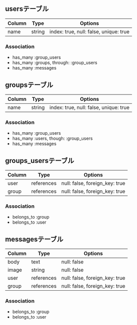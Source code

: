 

## usersテーブル

|Column|Type|Options|
|------|----|-------|
|name|string|index: true, null: false, unique: true|


### Association
- has_many :group_users
- has_many :groups, through: :group_users
- has_many :messages

## groupsテーブル

|Column|Type|Options|
|------|----|-------|
|name|string|index: true, null: false, unique: true|


### Association
- has_many :group_users
- has_many :users, though: :group_users
- has_many :messages

## groups_usersテーブル

|Column|Type|Options|
|------|----|-------|
|user|references|null: false, foreign_key: true|
|group|references|null: false, foreign_key: true|

### Association
- belongs_to :group
- belongs_to :user

## messagesテーブル

|Column|Type|Options|
|------|----|-------|
|body|text|null: false|
|image|string|null: false|
|user|references|null: false, foreign_key: true|
|group|references|null: false, foreign_key: true|

### Association
- belongs_to :group
- belongs_to :user
